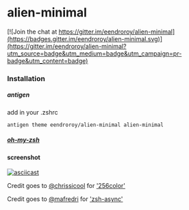 # alien-minimal

[![Join the chat at https://gitter.im/eendroroy/alien-minimal](https://badges.gitter.im/eendroroy/alien-minimal.svg)](https://gitter.im/eendroroy/alien-minimal?utm_source=badge&utm_medium=badge&utm_campaign=pr-badge&utm_content=badge)

### Installation

##### antigen

add in your .zshrc

    antigen theme eendroroy/alien-minimal alien-minimal

##### [oh-my-zsh](https://github.com/robbyrussell/oh-my-zsh/wiki/Customization#overriding-and-adding-themes)

#### screenshot

[![asciicast](https://asciinema.org/a/121488.png)](https://asciinema.org/a/121488)

Credit goes to [@chrissicool](https://github.com/chrissicool) for ['256color'](https://github.com/chrissicool/zsh-256color)

Credit goes to [@mafredri](https://github.com/mafredri) for ['zsh-async'](https://github.com/mafredri/zsh-async)

